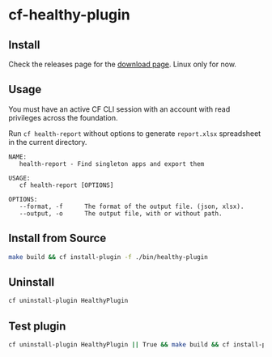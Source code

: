 # cf-healthy-plugin

## Install

Check the releases page for the [download page](https://github.com/laidbackware/cf-healthy-plugin/releases/). Linux only for now.


## Usage

You must have an active CF CLI session with an account with read privileges across the foundation.

Run `cf health-report` without options to generate `report.xlsx` spreadsheet in the current directory.

```
NAME:
   health-report - Find singleton apps and export them

USAGE:
   cf health-report [OPTIONS]

OPTIONS:
   --format, -f      The format of the output file. (json, xlsx).
   --output, -o      The output file, with or without path.
```

## Install from Source

```sh
make build && cf install-plugin -f ./bin/healthy-plugin
```

## Uninstall

```sh
cf uninstall-plugin HealthyPlugin
```

## Test plugin

```sh
cf uninstall-plugin HealthyPlugin || True && make build && cf install-plugin -f ./bin/healthy-plugin
```